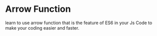 # Arrow Function
learn to use arrow function that is the feature of ES6 in your Js Code to make your coding easier and faster.
